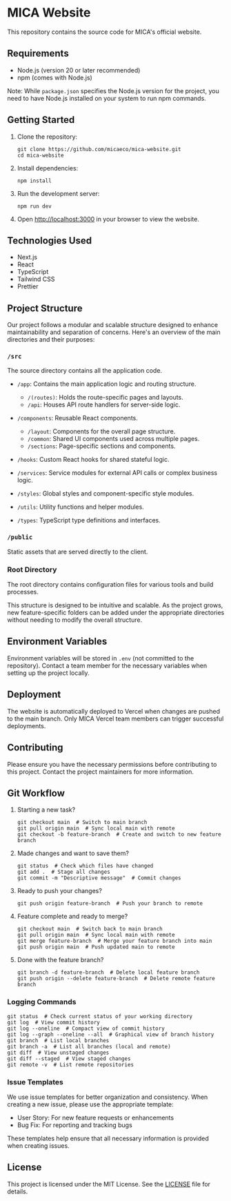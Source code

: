 # MICA Website

This repository contains the source code for MICA's official website.

## Requirements

- Node.js (version 20 or later recommended)
- npm (comes with Node.js)

Note: While `package.json` specifies the Node.js version for the project, you need to have Node.js installed on your system to run npm commands.

## Getting Started

1. Clone the repository:

   ```
   git clone https://github.com/micaeco/mica-website.git
   cd mica-website
   ```

2. Install dependencies:

   ```
   npm install
   ```

3. Run the development server:

   ```
   npm run dev
   ```

4. Open [http://localhost:3000](http://localhost:3000) in your browser to view the website.

## Technologies Used

- Next.js
- React
- TypeScript
- Tailwind CSS
- Prettier

## Project Structure

Our project follows a modular and scalable structure designed to enhance maintainability and separation of concerns. Here's an overview of the main directories and their purposes:

### `/src`

The source directory contains all the application code.

- `/app`: Contains the main application logic and routing structure.

  - `/(routes)`: Holds the route-specific pages and layouts.
  - `/api`: Houses API route handlers for server-side logic.

- `/components`: Reusable React components.

  - `/layout`: Components for the overall page structure.
  - `/common`: Shared UI components used across multiple pages.
  - `/sections`: Page-specific sections and components.

- `/hooks`: Custom React hooks for shared stateful logic.

- `/services`: Service modules for external API calls or complex business logic.

- `/styles`: Global styles and component-specific style modules.

- `/utils`: Utility functions and helper modules.

- `/types`: TypeScript type definitions and interfaces.

### `/public`

Static assets that are served directly to the client.

### Root Directory

The root directory contains configuration files for various tools and build processes.

This structure is designed to be intuitive and scalable. As the project grows, new feature-specific folders can be added under the appropriate directories without needing to modify the overall structure.

## Environment Variables

Environment variables will be stored in `.env` (not committed to the repository). Contact a team member for the necessary variables when setting up the project locally.

## Deployment

The website is automatically deployed to Vercel when changes are pushed to the main branch. Only MICA Vercel team members can trigger successful deployments.

## Contributing

Please ensure you have the necessary permissions before contributing to this project. Contact the project maintainers for more information.

## Git Workflow

1. Starting a new task?

   ```
   git checkout main  # Switch to main branch
   git pull origin main  # Sync local main with remote
   git checkout -b feature-branch  # Create and switch to new feature branch
   ```

2. Made changes and want to save them?

   ```
   git status  # Check which files have changed
   git add .  # Stage all changes
   git commit -m "Descriptive message"  # Commit changes
   ```

3. Ready to push your changes?

   ```
   git push origin feature-branch  # Push your branch to remote
   ```

4. Feature complete and ready to merge?

   ```
   git checkout main  # Switch back to main branch
   git pull origin main  # Sync local main with remote
   git merge feature-branch  # Merge your feature branch into main
   git push origin main  # Push updated main to remote
   ```

5. Done with the feature branch?
   ```
   git branch -d feature-branch  # Delete local feature branch
   git push origin --delete feature-branch  # Delete remote feature branch
   ```

### Logging Commands

```
git status  # Check current status of your working directory
git log  # View commit history
git log --oneline  # Compact view of commit history
git log --graph --oneline --all  # Graphical view of branch history
git branch  # List local branches
git branch -a  # List all branches (local and remote)
git diff  # View unstaged changes
git diff --staged  # View staged changes
git remote -v  # List remote repositories
```

### Issue Templates

We use issue templates for better organization and consistency. When creating a new issue, please use the appropriate template:

- User Story: For new feature requests or enhancements
- Bug Fix: For reporting and tracking bugs

These templates help ensure that all necessary information is provided when creating issues.

## License

This project is licensed under the MIT License. See the [LICENSE](LICENSE) file for details.
